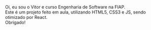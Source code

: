 Oi, eu sou o Vitor e curso Engenharia de Software na FIAP.<br>
Este é um projeto feito em aula, utilizando HTML5, CSS3 e JS, sendo otimizado por React.<br>
Obrigado!